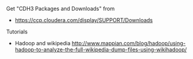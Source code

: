 Get "CDH3 Packages and Downloads" from 
* https://ccp.cloudera.com/display/SUPPORT/Downloads

Tutorials
* Hadoop and wikipedia http://www.mappian.com/blog/hadoop/using-hadoop-to-analyze-the-full-wikipedia-dump-files-using-wikihadoop/


